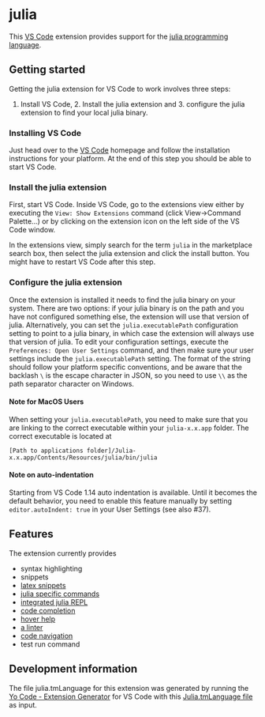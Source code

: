 # julia

This [VS Code](https://code.visualstudio.com) extension provides support for the [julia programming language](http://julialang.org/).

## Getting started

Getting the julia extension for VS Code to work involves three steps:
1. Install VS Code, 2. Install the julia extension and 3. configure
the julia extension to find your local julia binary.

### Installing VS Code

Just head over to the [VS Code](https://code.visualstudio.com/) homepage
and follow the installation instructions for your platform. At the end of
this step you should be able to start VS Code.

### Install the julia extension

First, start VS Code. Inside VS Code, go to the extensions view either by
executing the ``View: Show Extensions`` command (click View->Command Palette...)
or by clicking on the extension icon on the left side of the VS Code
window.

In the extensions view, simply search for the term ``julia`` in the marketplace
search box, then select the julia extension and click the install button.
You might have to restart VS Code after this step.

### Configure the julia extension

Once the extension is installed it needs to find the julia binary on your
system. There are two options: if your julia binary is on the path and
you have not configured something else, the extension will use that
version of julia. Alternatively, you can set the ``julia.executablePath``
configuration setting to point to a julia binary, in which case the
extension will always use that version of julia. To edit your configuration
settings, execute the ``Preferences: Open User Settings`` command, and
then make sure your user settings include the ``julia.executablePath``
setting. The format of the string should follow your platform specific
conventions, and be aware that the backlash ``\`` is the escape character
in JSON, so you need to use ``\\`` as the path separator character on Windows.

#### Note for MacOS Users
When setting your ``julia.executablePath``, you need to make sure that
you are linking to the correct executable within your ``julia-x.x.app``
folder. The correct executable is located at
```
[Path to applications folder]/Julia-x.x.app/Contents/Resources/julia/bin/julia
```

#### Note on auto-indentation
Starting from VS Code 1.14 auto indentation is available. Until it becomes
the default behavior, you need to enable this feature manually by setting
``editor.autoIndent: true`` in your User Settings (see also #37).

## Features

The extension currently provides

* syntax highlighting
* snippets
* [latex snippets](https://github.com/JuliaEditorSupport/julia-vscode/wiki/Snippets#latex)
* [julia specific commands](https://github.com/JuliaEditorSupport/julia-vscode/wiki/Commands)
* [integrated julia REPL](https://github.com/JuliaEditorSupport/julia-vscode/wiki/REPL)
* [code completion](https://github.com/JuliaEditorSupport/julia-vscode/wiki/IntelliSense)
* [hover help](https://github.com/JuliaEditorSupport/julia-vscode/wiki/Information#hover-help)
* [a linter](https://github.com/JuliaEditorSupport/julia-vscode/wiki/Information#linter)
* [code navigation](https://github.com/JuliaEditorSupport/julia-vscode/wiki/Navigation)
* test run command

## Development information

The file julia.tmLanguage for this extension was generated by running the [Yo Code - Extension Generator](https://code.visualstudio.com/docs/tools/yocode) for VS Code with this [Julia.tmLanguage file](https://github.com/JuliaLang/Julia.tmbundle/blob/696f630736669251a3cb56cb27741b5b07a4c093/Syntaxes/Julia.tmLanguage) as input.
